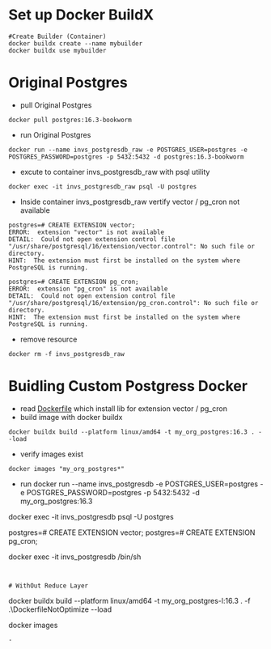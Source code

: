 # Set up Docker BuildX

```
#Create Builder (Container)
docker buildx create --name mybuilder
docker buildx use mybuilder
```

# Original Postgres

- pull Original Postgres
```
docker pull postgres:16.3-bookworm
```

- run Original Postgres
```
docker run --name invs_postgresdb_raw -e POSTGRES_USER=postgres -e POSTGRES_PASSWORD=postgres -p 5432:5432 -d postgres:16.3-bookworm
```

- excute to container invs_postgresdb_raw with psql utility 

```
docker exec -it invs_postgresdb_raw psql -U postgres
```

- Inside container invs_postgresdb_raw vertify vector / pg_cron not available
```
postgres=# CREATE EXTENSION vector;
ERROR:  extension "vector" is not available
DETAIL:  Could not open extension control file "/usr/share/postgresql/16/extension/vector.control": No such file or directory.
HINT:  The extension must first be installed on the system where PostgreSQL is running.

postgres=# CREATE EXTENSION pg_cron;
ERROR:  extension "pg_cron" is not available
DETAIL:  Could not open extension control file "/usr/share/postgresql/16/extension/pg_cron.control": No such file or directory.
HINT:  The extension must first be installed on the system where PostgreSQL is running.
```

- remove resource

```
docker rm -f invs_postgresdb_raw
```

# Buidling Custom Postgress Docker

- read [Dockerfile](./Dockerfile) which install lib for extension vector / pg_cron
- build image with docker buildx 
```
docker buildx build --platform linux/amd64 -t my_org_postgres:16.3 . --load
```
- verify images exist

```
docker images "my_org_postgres*"
```

- run
docker run --name invs_postgresdb -e POSTGRES_USER=postgres -e POSTGRES_PASSWORD=postgres -p 5432:5432 -d my_org_postgres:16.3


docker exec -it invs_postgresdb psql -U postgres

postgres=# CREATE EXTENSION vector;
postgres=# CREATE EXTENSION pg_cron;

docker exec -it invs_postgresdb /bin/sh 

```


# WithOut Reduce Layer 

```
docker buildx build --platform linux/amd64 -t my_org_postgres-l:16.3 . -f .\DockerfileNotOptimize --load 

docker images
```
-
